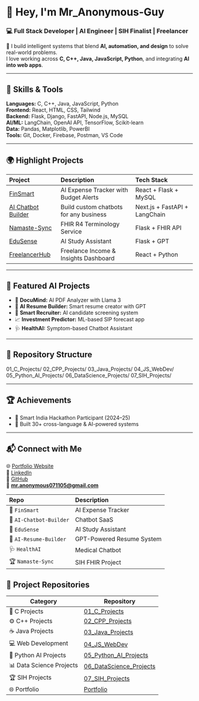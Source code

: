 # 👋 Hey, I'm **Mr_Anonymous-Guy**  
### 💻 Full Stack Developer | AI Engineer | SIH Finalist | Freelancer  

🚀 I build intelligent systems that blend **AI, automation, and design** to solve real-world problems.  
I love working across **C, C++, Java, JavaScript, Python**, and integrating **AI into web apps**.

---

## 🧩 Skills & Tools

**Languages:** C, C++, Java, JavaScript, Python  
**Frontend:** React, HTML, CSS, Tailwind  
**Backend:** Flask, Django, FastAPI, Node.js, MySQL  
**AI/ML:** LangChain, OpenAI API, TensorFlow, Scikit-learn  
**Data:** Pandas, Matplotlib, PowerBI  
**Tools:** Git, Docker, Firebase, Postman, VS Code  

---

## 🌍 Highlight Projects

| Project | Description | Tech Stack |
|:-|:-|:-|
| [FinSmart](https://github.com/mr_anonymous-Guy/FinSmart) | AI Expense Tracker with Budget Alerts | React + Flask + MySQL |
| [AI Chatbot Builder](https://github.com/mr_anonymous-Guy/AI-Chatbot-Builder) | Build custom chatbots for any business | Next.js + FastAPI + LangChain |
| [Namaste-Sync](https://github.com/mr_anonymous-Guy/Namaste-Sync) | FHIR R4 Terminology Service | Flask + FHIR API |
| [EduSense](https://github.com/mr_anonymous-Guy/EduSense) | AI Study Assistant | Flask + GPT |
| [FreelancerHub](https://github.com/mr_anonymous-Guy/FreelancerHub) | Freelance Income & Insights Dashboard | React + Python |

---

## 🧠 Featured AI Projects

- 🤖 **DocuMind:** AI PDF Analyzer with Llama 3  
- 🧾 **AI Resume Builder:** Smart resume creator with GPT  
- 💬 **Smart Recruiter:** AI candidate screening system  
- 📈 **Investment Predictor:** ML-based SIP forecast app  
- 🩺 **HealthAI:** Symptom-based Chatbot Assistant  

---

## 🧰 Repository Structure

01_C_Projects/
02_CPP_Projects/
03_Java_Projects/
04_JS_WebDev/
05_Python_AI_Projects/
06_DataScience_Projects/
07_SIH_Projects/




---

## 🏆 Achievements

- 🥇 Smart India Hackathon Participant (2024–25)  
- 💼 Built 30+ cross-language & AI-powered systems  
 

---

## 📬 Connect with Me

🌐 [Portfolio Website](https://mr-anonymous-guy.github.io)  
💼 [LinkedIn](https://www.linkedin.com/in/Mr-Anonymous-Guy/)  
🐙 [GitHub](https://github.com/mr-anonymous-Guy)  
📧 **mr.anonymous071105@gmail.com**


| Repo                    | Description               |
| :---------------------- | :------------------------ |
| 🧠 `FinSmart`           | AI Expense Tracker        |
| 💬 `AI-Chatbot-Builder` | Chatbot SaaS              |
| 📘 `EduSense`           | AI Study Assistant        |
| 🧾 `AI-Resume-Builder`  | GPT-Powered Resume System |
| 🩺 `HealthAI`           | Medical Chatbot           |
| 🏆 `Namaste-Sync`       | SIH FHIR Project          |



## 🧩 Project Repositories

| Category | Repository |
|-----------|-------------|
| 🧱 C Projects | [01_C_Projects](https://github.com/Mr-Anonymous-Guy/01_C_Projects) |
| ⚙️ C++ Projects | [02_CPP_Projects](https://github.com/Mr-Anonymous-Guy/02_CPP_Projects) |
| ☕ Java Projects | [03_Java_Projects](https://github.com/Mr-Anonymous-Guy/03_Java_Projects) |
| 💻 Web Development | [04_JS_WebDev](https://github.com/Mr-Anonymous-Guy/04_JS_WebDev) |
| 🧠 Python AI Projects | [05_Python_AI_Projects](https://github.com/Mr-Anonymous-Guy/05_Python_AI_Projects) |
| 📊 Data Science Projects | [06_DataScience_Projects](https://github.com/Mr-Anonymous-Guy/06_DataScience_Projects) |
| 🏆 SIH Projects | [07_SIH_Projects](https://github.com/Mr-Anonymous-Guy/07_SIH_Projects) |
| 🌐 Portfolio | [Portfolio](https://github.com/Mr-Anonymous-Guy/Portfolio) |

